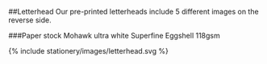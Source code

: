 <section id="stationery-page-letterhead">
</section>

##Letterhead
Our pre-printed letterheads include 5 different images on the reverse side.

###Paper stock
Mohawk ultra white Superfine Eggshell 118gsm

{% include stationery/images/letterhead.svg %}
